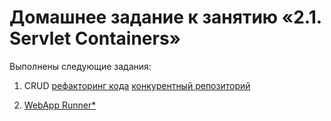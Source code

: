 # Домашнее задание к занятию «2.1. Servlet Containers»

Выполнены следующие задания:
1. CRUD
     [рефакторинг кода](./ServletService/src/main/java/ru/netology/servlet/MainServlet.java)
     [конкурентный репозиторий](./ServletService/src/main/java/ru/netology/repository/PostRepository.java)
    
1. [WebApp Runner*](./jetty/src/main/java/JettyServer.java)
    
